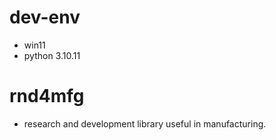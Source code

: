 # dev-env
- win11
- python 3.10.11

# rnd4mfg
- research and development library useful in manufacturing.


